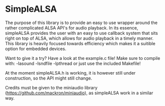 # SimpleALSA

The purpose of this library is to provide an easy to use wrapper around the rather complicated ALSA API's for audio playback. In its essence, simpleALSA provides the user with an easy to use callback system that sits right on top of ALSA, which allows for audio playback in a timely manner. This library is heavily focused towards efficiency which makes it a suitible option for embedded devices.

Want to give it a try? Have a look at the example.c file! Make sure to compile with: -lasound -lsndfile -lpthread or just use the included Makefile!

At the moment simpleALSA.h is working, it is however still under construction, so the API might still change.

Credits must be given to the miniaudio library (https://github.com/mackron/miniaudio), as simpleALSA work in a similar way.
